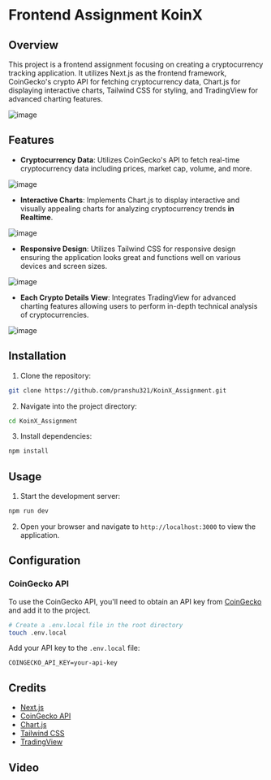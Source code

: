 # Frontend Assignment KoinX

## Overview

This project is a frontend assignment focusing on creating a cryptocurrency tracking application. It utilizes Next.js as the frontend framework, CoinGecko's crypto API for fetching cryptocurrency data, Chart.js for displaying interactive charts, Tailwind CSS for styling, and TradingView for advanced charting features.

![image](https://github.com/Pranshu321/KoinX_Assignment/assets/86917304/8b01422f-addb-4443-ac41-6dfc34f37df0)


## Features

- **Cryptocurrency Data**: Utilizes CoinGecko's API to fetch real-time cryptocurrency data including prices, market cap, volume, and more.

![image](https://github.com/Pranshu321/KoinX_Assignment/assets/86917304/c268e227-1a2f-4adf-bb10-ccccb70d1e36)

  
- **Interactive Charts**: Implements Chart.js to display interactive and visually appealing charts for analyzing cryptocurrency trends **in Realtime**.

![image](https://github.com/Pranshu321/KoinX_Assignment/assets/86917304/393f0e6f-b47f-46eb-8018-42b4c417be13)



- **Responsive Design**: Utilizes Tailwind CSS for responsive design ensuring the application looks great and functions well on various devices and screen sizes.

![image](https://github.com/Pranshu321/KoinX_Assignment/assets/86917304/6b7e6d49-bf36-4ac6-ac42-3603c9e548bf)


- **Each Crypto Details View**: Integrates TradingView for advanced charting features allowing users to perform in-depth technical analysis of cryptocurrencies.

![image](https://github.com/Pranshu321/KoinX_Assignment/assets/86917304/7c4cc2b2-991d-48a6-b2e2-6c3f9f6166f0)


## Installation

1. Clone the repository:

```bash
git clone https://github.com/pranshu321/KoinX_Assignment.git
```

2. Navigate into the project directory:

```bash
cd KoinX_Assignment
```

3. Install dependencies:

```bash
npm install
```

## Usage

1. Start the development server:

```bash
npm run dev
```

2. Open your browser and navigate to `http://localhost:3000` to view the application.

## Configuration

### CoinGecko API

To use the CoinGecko API, you'll need to obtain an API key from [CoinGecko](https://www.coingecko.com/en/api) and add it to the project.

```bash
# Create a .env.local file in the root directory
touch .env.local
```

Add your API key to the `.env.local` file:

```
COINGECKO_API_KEY=your-api-key
```

## Credits

- [Next.js](https://nextjs.org/)
- [CoinGecko API](https://www.coingecko.com/en/api)
- [Chart.js](https://www.chartjs.org/)
- [Tailwind CSS](https://tailwindcss.com/)
- [TradingView](https://www.tradingview.com/)

## Video


